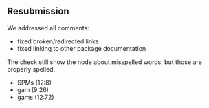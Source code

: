 ## Resubmission 

We addressed all comments: 
- fixed broken/redirected links
- fixed linking to other package documentation

The check still show the node about misspelled words, but those are properly spelled.
- SPMs (12:8)
- gam (9:26)
- gams (12:72)
